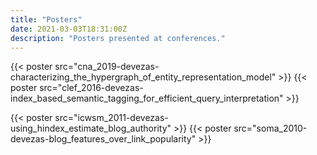 ```yaml
---
title: "Posters"
date: 2021-03-03T18:31:00Z
description: "Posters presented at conferences."
---
```


{{< poster src="cna_2019-devezas-characterizing_the_hypergraph_of_entity_representation_model" >}}
{{< poster src="clef_2016-devezas-index_based_semantic_tagging_for_efficient_query_interpretation" >}}

{{< poster src="icwsm_2011-devezas-using_hindex_estimate_blog_authority" >}}
{{< poster src="soma_2010-devezas-blog_features_over_link_popularity" >}}
